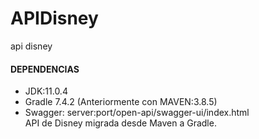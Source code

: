 # APIDisney

api disney


<h4>DEPENDENCIAS</h4>
<ul>
  <li>JDK:11.0.4</li>
  <li>Gradle 7.4.2 (Anteriormente con MAVEN:3.8.5)</li>
  <li>Swagger: server:port/open-api/swagger-ui/index.html
</li>
  API de Disney migrada desde Maven a Gradle.
</ul>


